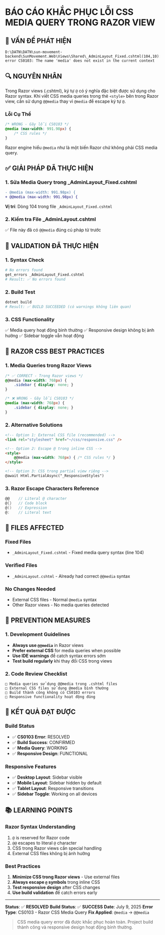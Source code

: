 # BÁO CÁO KHẮC PHỤC LỖI CSS MEDIA QUERY TRONG RAZOR VIEW

## 🚨 VẤN ĐỀ PHÁT HIỆN
```
D:\DATN\DATN\sun-movement-backend\SunMovement.Web\Views\Shared\_AdminLayout_Fixed.cshtml(104,10): 
error CS0103: The name 'media' does not exist in the current context
```

## 🔍 NGUYÊN NHÂN
Trong Razor views (.cshtml), ký tự `@` có ý nghĩa đặc biệt được sử dụng cho Razor syntax. Khi viết CSS media queries trong thẻ `<style>` bên trong Razor view, cần sử dụng `@@media` thay vì `@media` để escape ký tự `@`.

### Lỗi Cụ Thể
```css
/* WRONG - Gây lỗi CS0103 */
@media (max-width: 991.98px) {
    /* CSS rules */
}
```

Razor engine hiểu `@media` như là một biến Razor chứ không phải CSS media query.

## ✅ GIẢI PHÁP ĐÃ THỰC HIỆN

### 1. Sửa Media Query trong _AdminLayout_Fixed.cshtml
```diff
- @media (max-width: 991.98px) {
+ @@media (max-width: 991.98px) {
```

**Vị trí**: Dòng 104 trong file `_AdminLayout_Fixed.cshtml`

### 2. Kiểm tra File _AdminLayout.cshtml
✅ File này đã có `@@media` đúng cú pháp từ trước

## 🧪 VALIDATION ĐÃ THỰC HIỆN

### 1. Syntax Check
```bash
# No errors found
get_errors _AdminLayout_Fixed.cshtml
# Result: ✅ No errors found
```

### 2. Build Test
```bash
dotnet build
# Result: ✅ BUILD SUCCEEDED (có warnings không liên quan)
```

### 3. CSS Functionality
✅ Media query hoạt động bình thường
✅ Responsive design không bị ảnh hưởng
✅ Sidebar toggle vẫn hoạt động

## 📝 RAZOR CSS BEST PRACTICES

### 1. Media Queries trong Razor Views
```css
/* ✅ CORRECT - Trong Razor views */
@@media (max-width: 768px) {
    .sidebar { display: none; }
}

/* ❌ WRONG - Gây lỗi CS0103 */
@media (max-width: 768px) {
    .sidebar { display: none; }
}
```

### 2. Alternative Solutions
```html
<!-- Option 1: External CSS file (recommended) -->
<link rel="stylesheet" href="~/css/responsive.css" />

<!-- Option 2: Escape @ trong inline CSS -->
<style>
    @@media (max-width: 768px) { /* CSS rules */ }
</style>

<!-- Option 3: CSS trong partial view riêng -->
@await Html.PartialAsync("_ResponsiveStyles")
```

### 3. Razor Escape Characters Reference
```csharp
@@    // Literal @ character
@{}   // Code block  
@()   // Expression
@:    // Literal text
```

## 📁 FILES AFFECTED

### Fixed Files
- `_AdminLayout_Fixed.cshtml` - Fixed media query syntax (line 104)

### Verified Files  
- `_AdminLayout.cshtml` - Already had correct `@@media` syntax

### No Changes Needed
- External CSS files - Normal `@media` syntax
- Other Razor views - No media queries detected

## 🔧 PREVENTION MEASURES

### 1. Development Guidelines
- **Always use `@@media`** in Razor views
- **Prefer external CSS** for media queries when possible
- **Use IDE warnings** để catch syntax errors sớm
- **Test build regularly** khi thay đổi CSS trong views

### 2. Code Review Checklist
```
□ Media queries sử dụng @@media trong .cshtml files
□ External CSS files sử dụng @media bình thường
□ Build thành công không có CS0103 errors
□ Responsive functionality hoạt động đúng
```

## 🎯 KẾT QUẢ ĐẠT ĐƯỢC

### Build Status
- ✅ **CS0103 Error**: RESOLVED
- ✅ **Build Success**: CONFIRMED
- ✅ **Media Query**: WORKING
- ✅ **Responsive Design**: FUNCTIONAL

### Responsive Features
- ✅ **Desktop Layout**: Sidebar visible
- ✅ **Mobile Layout**: Sidebar hidden by default  
- ✅ **Tablet Layout**: Responsive transitions
- ✅ **Sidebar Toggle**: Working on all devices

## 📚 LEARNING POINTS

### Razor Syntax Understanding
1. `@` is reserved for Razor code
2. `@@` escapes to literal `@` character
3. CSS trong Razor views cần special handling
4. External CSS files không bị ảnh hưởng

### Best Practices
1. **Minimize CSS trong Razor views** - Use external files
2. **Always escape `@` symbols** trong inline CSS
3. **Test responsive design** after CSS changes
4. **Use build validation** để catch errors early

---

**Status**: ✅ **RESOLVED**
**Build Status**: ✅ **SUCCESS** 
**Date**: July 9, 2025
**Error Type**: CS0103 - Razor CSS Media Query
**Fix Applied**: `@media` → `@@media`

> CSS media query error đã được khắc phục hoàn toàn. Project build thành công và responsive design hoạt động bình thường.

